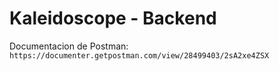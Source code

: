 # Kaleidoscope - Backend

Documentacion de Postman: `https://documenter.getpostman.com/view/28499403/2sA2xe4ZSX`